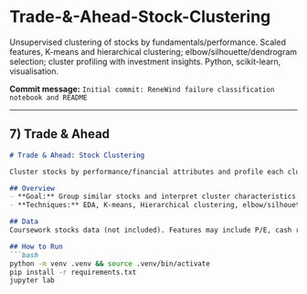 # Trade-&-Ahead-Stock-Clustering
Unsupervised clustering of stocks by fundamentals/performance. Scaled features, K-means and hierarchical clustering; elbow/silhouette/dendrogram selection; cluster profiling with investment insights. Python, scikit-learn, visualisation.

**Commit message:** `Initial commit: ReneWind failure classification notebook and README`

---

## 7) Trade & Ahead

```markdown
# Trade & Ahead: Stock Clustering

Cluster stocks by performance/financial attributes and profile each cluster for investment insight.

## Overview
- **Goal:** Group similar stocks and interpret cluster characteristics.
- **Techniques:** EDA, K-means, Hierarchical clustering, elbow/silhouette, dendrograms, cluster profiling.

## Data
Coursework stocks data (not included). Features may include P/E, cash ratio, net income, returns/volatility.

## How to Run
```bash
python -m venv .venv && source .venv/bin/activate
pip install -r requirements.txt
jupyter lab
